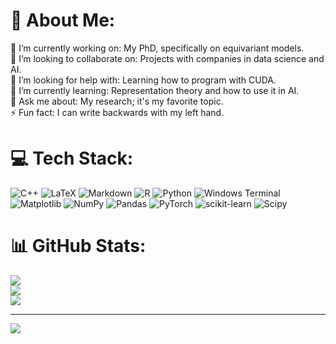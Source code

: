 # 💫 About Me:
🔭 I’m currently working on: My PhD, specifically on equivariant models.<br>👯 I’m looking to collaborate on: Projects with companies in data science and AI.<br>🤝 I’m looking for help with: Learning how to program with CUDA.<br>🌱 I’m currently learning: Representation theory and how to use it in AI.<br>💬 Ask me about: My research; it's my favorite topic.<br>⚡ Fun fact: I can write backwards with my left hand.


# 💻 Tech Stack:
![C++](https://img.shields.io/badge/c++-%2300599C.svg?style=for-the-badge&logo=c%2B%2B&logoColor=white) ![LaTeX](https://img.shields.io/badge/latex-%23008080.svg?style=for-the-badge&logo=latex&logoColor=white) ![Markdown](https://img.shields.io/badge/markdown-%23000000.svg?style=for-the-badge&logo=markdown&logoColor=white) ![R](https://img.shields.io/badge/r-%23276DC3.svg?style=for-the-badge&logo=r&logoColor=white) ![Python](https://img.shields.io/badge/python-3670A0?style=for-the-badge&logo=python&logoColor=ffdd54) ![Windows Terminal](https://img.shields.io/badge/Windows%20Terminal-%234D4D4D.svg?style=for-the-badge&logo=windows-terminal&logoColor=white) ![Matplotlib](https://img.shields.io/badge/Matplotlib-%23ffffff.svg?style=for-the-badge&logo=Matplotlib&logoColor=black) ![NumPy](https://img.shields.io/badge/numpy-%23013243.svg?style=for-the-badge&logo=numpy&logoColor=white) ![Pandas](https://img.shields.io/badge/pandas-%23150458.svg?style=for-the-badge&logo=pandas&logoColor=white) ![PyTorch](https://img.shields.io/badge/PyTorch-%23EE4C2C.svg?style=for-the-badge&logo=PyTorch&logoColor=white) ![scikit-learn](https://img.shields.io/badge/scikit--learn-%23F7931E.svg?style=for-the-badge&logo=scikit-learn&logoColor=white) ![Scipy](https://img.shields.io/badge/SciPy-%230C55A5.svg?style=for-the-badge&logo=scipy&logoColor=%white)
# 📊 GitHub Stats:
![](https://github-readme-stats.vercel.app/api?username=NavarroJulia&theme=rose_pine&hide_border=false&include_all_commits=true&count_private=true)<br/>
![](https://nirzak-streak-stats.vercel.app/?user=NavarroJulia&theme=rose_pine&hide_border=false)<br/>
![](https://github-readme-stats.vercel.app/api/top-langs/?username=NavarroJulia&theme=rose_pine&hide_border=false&include_all_commits=true&count_private=true&layout=compact)

---
[![](https://visitcount.itsvg.in/api?id=NavarroJulia&icon=0&color=0)](https://visitcount.itsvg.in)

<!-- Proudly created with GPRM ( https://gprm.itsvg.in ) -->
